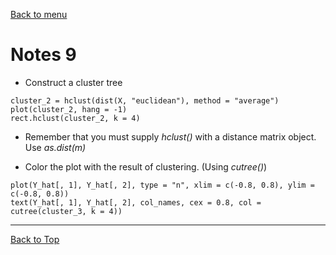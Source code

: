 [Back to menu](/README.md)

<h1 id = "0">Notes 9</h1>

- Construct a cluster tree

```
cluster_2 = hclust(dist(X, "euclidean"), method = "average")
plot(cluster_2, hang = -1)
rect.hclust(cluster_2, k = 4)
```
- Remember that you must supply *hclust()* with a distance matrix object. Use *as.dist(m)*

- Color the plot with the result of clustering. (Using *cutree()*)
```
plot(Y_hat[, 1], Y_hat[, 2], type = "n", xlim = c(-0.8, 0.8), ylim = c(-0.8, 0.8))
text(Y_hat[, 1], Y_hat[, 2], col_names, cex = 0.8, col = cutree(cluster_3, k = 4))
```

---

[Back to Top](#0)